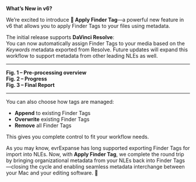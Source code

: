 **What’s New in v6?**

We’re excited to introduce **📌 Apply Finder Tag**—a powerful new feature in v6 that allows you to apply Finder Tags to your files using metadata.

The initial release supports **DaVinci Resolve**:  
You can now automatically assign Finder Tags to your media based on the *Keywords* metadata exported from Resolve. Future updates will expand this workflow to support metadata from other leading NLEs as well.

---

**Fig. 1 – Pre-processing overview**  
**Fig. 2 – Progress**  
**Fig. 3 – Final Report**

---

You can also choose how tags are managed:
- **Append** to existing Finder Tags
- **Overwrite** existing Finder Tags
- **Remove** all Finder Tags

This gives you complete control to fit your workflow needs.

As you may know, evrExpanse has long supported exporting Finder Tags for import into NLEs. Now, with **Apply Finder Tag**, we complete the round trip by bringing organizational metadata from your NLEs back into Finder Tags—closing the cycle and enabling seamless metadata interchange between your Mac and your editing software. 🔄

